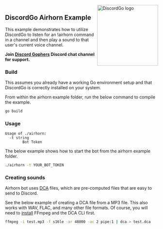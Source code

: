 <img align="right" alt="DiscordGo logo" src="/docs/img/discordgo.svg" width="200">

## DiscordGo Airhorn Example

This example demonstrates how to utilize DiscordGo to listen for an !airhorn
command in a channel and then play a sound to that user's current voice channel.

**Join [Discord Gophers](https://discord.gg/0f1SbxBZjYoCtNPP)
Discord chat channel for support.**

### Build

This assumes you already have a working Go environment setup and that
DiscordGo is correctly installed on your system.

From within the airhorn example folder, run the below command to compile the
example.

```sh
go build
```

### Usage

```
Usage of ./airhorn:
  -t string
        Bot Token
```

The below example shows how to start the bot from the airhorn example folder.

```sh
./airhorn -t YOUR_BOT_TOKEN
```

### Creating sounds

Airhorn bot uses [DCA](https://github.com/dimasaryo/dca) files, which are 
pre-computed files that are easy to send to Discord.


See the below example of creating a DCA file from a MP3 file.  This also works
with WAV, FLAC, and many other file formats. Of course, you will need to [install](https://github.com/dimasaryo/dca/tree/master/cmd/dca#Getting-Started)
FFmpeg and the DCA CLI first.

```sh
ffmpeg -i test.mp3 -f s16le -ar 48000 -ac 2 pipe:1 | dca > test.dca
```
